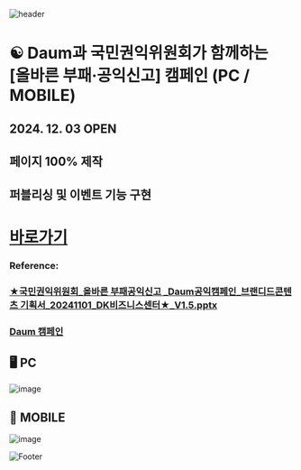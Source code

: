 ![header](https://capsule-render.vercel.app/api?type=wave&color=auto&height=150&section=header&text=2024.%2011.%2015%20-%202024.%2011.%2029&fontSize=60)

# ☯️ Daum과 국민권익위원회가 함께하는 <br> [올바른 부패·공익신고] 캠페인  (PC / MOBILE)
## 2024. 12. 03 OPEN
## 페이지 100% 제작 <br>
## 퍼블리싱 및 이벤트 기능 구현

# <a href="https://promotion.daum-kg.net/correct_report/"> 바로가기 </a>


### Reference:
### [★국민권익위원회_올바른 부패공익신고 _Daum공익캠페인_브랜디드콘텐츠 기획서_20241101_DK비즈니스센터★_V1.5.pptx](https://github.com/user-attachments/files/17943217/_._Daum._._20241101_DK._V1.5.pptx) <br>
### <a href="https://promotion.daum-kg.net/"> Daum 캠페인 <a> <br>


## 🖥️ PC
![image](https://github.com/user-attachments/assets/8b3ca62a-cfda-4e17-95c4-50ec8bf89d99)
 <br>

## 📱 MOBILE
![image](https://github.com/user-attachments/assets/a08316b4-3828-4c7e-9d98-549e475a63a6)


![Footer](https://capsule-render.vercel.app/api?type=waving&color=auto&height=200&section=footer)






